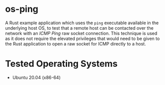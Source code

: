# os-ping

A Rust example application which uses the `ping` executable available in the underlying host OS, to test that a remote host can be contacted over the network with an _ICMP Ping_ raw socket connection. This technique is used as it does not require the elevated privileges that would need to be given to the Rust application to open a raw socket for ICMP directly to a host.

# Tested Operating Systems

* Ubuntu 20.04 (x86-64)


